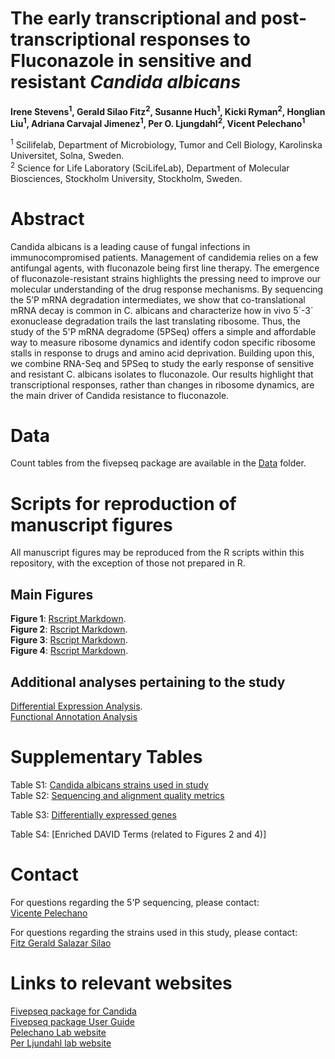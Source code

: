 # **The early transcriptional and post-transcriptional responses to Fluconazole in sensitive and resistant *Candida albicans***

**Irene Stevens<sup>1</sup>, Gerald Silao Fitz<sup>2</sup>, Susanne Huch<sup>1</sup>, Kicki Ryman<sup>2</sup>, Honglian Liu<sup>1</sup>, Adriana Carvajal Jimenez<sup>1</sup>, Per O. Ljungdahl<sup>2</sup>, Vicent Pelechano<sup>1</sup>**


<sup>1</sup> Scilifelab, Department of Microbiology, Tumor and Cell Biology, Karolinska Universitet, Solna, Sweden.     
<sup>2</sup> Science for Life Laboratory (SciLifeLab), Department of Molecular Biosciences, Stockholm University, Stockholm, Sweden. 


# **Abstract**
Candida albicans is a leading cause of fungal infections in immunocompromised patients. Management of candidemia relies on a few antifungal agents, with fluconazole being first line therapy. The emergence of fluconazole-resistant strains highlights the pressing need to improve our molecular understanding of the drug response mechanisms. By sequencing the 5’P mRNA degradation intermediates, we show that co-translational mRNA decay is common in C. albicans and characterize how in vivo 5´-3´ exonuclease degradation trails the last translating ribosome. Thus, the study of the 5'P mRNA degradome (5PSeq) offers a simple and affordable way to measure ribosome dynamics and identify codon specific ribosome stalls in response to drugs and amino acid deprivation. Building upon this, we combine RNA-Seq and 5PSeq to study the early response of sensitive and resistant C. albicans isolates to fluconazole. Our results highlight that transcriptional responses, rather than changes in ribosome dynamics, are the main driver of Candida resistance to fluconazole. 

# **Data**
Count tables from the fivepseq package are available in the [Data](https://github.com/irenestevens8/Candida_degradome/tree/main/Data) folder. 

# **Scripts for reproduction of manuscript figures**
All manuscript figures may be reproduced from the R scripts within this repository, with the exception of those not prepared in R.


## **Main Figures**

**Figure 1**: [Rscript Markdown](https://github.com/irenestevens8/Candida_degradome/blob/main/Figures/Figure-1.md).     
**Figure 2**: [Rscript Markdown](https://github.com/irenestevens8/Candida_degradome/blob/main/Figures/Figure-2.md).  
**Figure 3**: [Rscript Markdown](https://github.com/irenestevens8/Candida_degradome/blob/main/Figures/Figure-3.md).                    
**Figure 4**: [Rscript Markdown](https://github.com/irenestevens8/Candida_degradome/blob/main/Figures/Figure-4.md).    

## **Additional analyses pertaining to the study**

[Differential Expression Analysis](https://github.com/irenestevens8/Candida_degradome/blob/main/Figures/Differential_Gene_Expression_analysis.R).          
[Functional Annotation Analysis](https://david.ncifcrf.gov/)

# **Supplementary Tables** 

Table S1: [Candida albicans strains used in study](https://github.com/irenestevens8/Candida_degradome/blob/main/Supplementary%20Files/Table%20S1.xlsx)                                                       
Table S2: [Sequencing and alignment quality metrics](https://github.com/irenestevens8/Candida_degradome/blob/main/Supplementary%20Files/Table%20S2.xlsx) 

Table S3: [Differentially expressed genes ](https://github.com/irenestevens8/Candida_degradome/blob/main/Supplementary%20Tables/Supplementary%20Table%202b.xlsx)  

Table S4: [Enriched DAVID Terms (related to Figures 2 and 4)]


# **Contact** 
For questions regarding the 5'P sequencing, please contact:                                        
[Vicente Pelechano](vicente.pelechano.garcia@ki.se)   

For questions regarding the strains used in this study, please contact:                      
[Fitz Gerald Salazar Silao](fitzgerald.silao@su.se)                               
                         

# **Links to relevant websites** 
[Fivepseq package for Candida ](https://github.com/irenestevens8/fivepseq/tree/Candida)           
[Fivepseq package User Guide](https://fivepseq.readthedocs.io/en/latest/)                             
[Pelechano Lab website](https://pelechanolab.com/)                     
[Per Ljundahl lab website ](https://www.scilifelab.se/researchers/per-o-ljungdahl/)            
